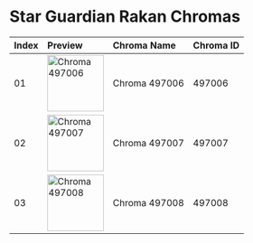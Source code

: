 # Star Guardian Rakan Chromas

| Index | Preview | Chroma Name | Chroma ID |
|:---|:---|:---|:---|
| 01 | <img src='https://raw.communitydragon.org/latest/plugins/rcp-be-lol-game-data/global/default/v1/champion-chroma-images/497/497006.png' alt='Chroma 497006' width='100'> | Chroma 497006 | 497006 |
| 02 | <img src='https://raw.communitydragon.org/latest/plugins/rcp-be-lol-game-data/global/default/v1/champion-chroma-images/497/497007.png' alt='Chroma 497007' width='100'> | Chroma 497007 | 497007 |
| 03 | <img src='https://raw.communitydragon.org/latest/plugins/rcp-be-lol-game-data/global/default/v1/champion-chroma-images/497/497008.png' alt='Chroma 497008' width='100'> | Chroma 497008 | 497008 |
